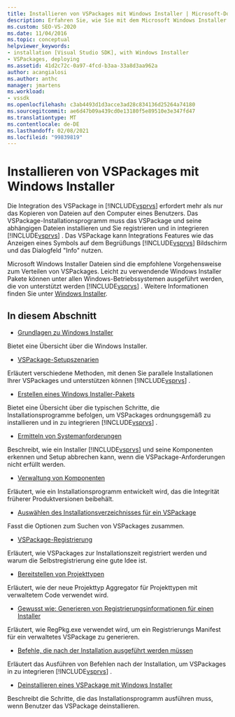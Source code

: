 ```yaml
---
title: Installieren von VSPackages mit Windows Installer | Microsoft-Dokumentation
description: Erfahren Sie, wie Sie mit dem Microsoft Windows Installer ein VSPackage und seine abhängigen Dateien installieren und in Visual Studio registrieren und in Visual Studio integrieren.
ms.custom: SEO-VS-2020
ms.date: 11/04/2016
ms.topic: conceptual
helpviewer_keywords:
- installation [Visual Studio SDK], with Windows Installer
- VSPackages, deploying
ms.assetid: 41d2c72c-0a97-4fcd-b3aa-33a8d3aa962a
author: acangialosi
ms.author: anthc
manager: jmartens
ms.workload:
- vssdk
ms.openlocfilehash: c3ab4493d1d3acce3ad28c834136d25264a74180
ms.sourcegitcommit: ae6d47b09a439cd0e13180f5e89510e3e347fd47
ms.translationtype: MT
ms.contentlocale: de-DE
ms.lasthandoff: 02/08/2021
ms.locfileid: "99839819"
---
```

# <a name="installing-vspackages-with-windows-installer"></a>Installieren von VSPackages mit Windows Installer
Die Integration des VSPackage in [!INCLUDE[vsprvs](../../code-quality/includes/vsprvs_md.md)] erfordert mehr als nur das Kopieren von Dateien auf den Computer eines Benutzers. Das VSPackage-Installationsprogramm muss das VSPackage und seine abhängigen Dateien installieren und Sie registrieren und in integrieren [!INCLUDE[vsprvs](../../code-quality/includes/vsprvs_md.md)] . Das VSPackage kann Integrations Features wie das Anzeigen eines Symbols auf dem Begrüßungs [!INCLUDE[vsprvs](../../code-quality/includes/vsprvs_md.md)] Bildschirm und das Dialogfeld "Info" nutzen.

 Microsoft Windows Installer Dateien sind die empfohlene Vorgehensweise zum Verteilen von VSPackages. Leicht zu verwendende Windows Installer Pakete können unter allen Windows-Betriebssystemen ausgeführt werden, die von unterstützt werden [!INCLUDE[vsprvs](../../code-quality/includes/vsprvs_md.md)] . Weitere Informationen finden Sie unter [Windows Installer](/previous-versions/2kt85ked(v=vs.120)).

## <a name="in-this-section"></a>In diesem Abschnitt
- [Grundlagen zu Windows Installer](../../extensibility/internals/windows-installer-basics.md)

 Bietet eine Übersicht über die Windows Installer.

- [VSPackage-Setupszenarien](../../extensibility/internals/vspackage-setup-scenarios.md)

 Erläutert verschiedene Methoden, mit denen Sie parallele Installationen Ihrer VSPackages und unterstützen können [!INCLUDE[vsprvs](../../code-quality/includes/vsprvs_md.md)] .

- [Erstellen eines Windows Installer-Pakets](../../extensibility/internals/authoring-a-windows-installer-package.md)

 Bietet eine Übersicht über die typischen Schritte, die Installationsprogramme befolgen, um VSPackages ordnungsgemäß zu installieren und in zu integrieren [!INCLUDE[vsprvs](../../code-quality/includes/vsprvs_md.md)] .

- [Ermitteln von Systemanforderungen](../../extensibility/internals/detecting-system-requirements.md)

 Beschreibt, wie ein Installer [!INCLUDE[vsprvs](../../code-quality/includes/vsprvs_md.md)] und seine Komponenten erkennen und Setup abbrechen kann, wenn die VSPackage-Anforderungen nicht erfüllt werden.

- [Verwaltung von Komponenten](../../extensibility/internals/component-management.md)

 Erläutert, wie ein Installationsprogramm entwickelt wird, das die Integrität früherer Produktversionen beibehält.

- [Auswählen des Installationsverzeichnisses für ein VSPackage](../../extensibility/internals/choosing-the-installation-directory-for-a-vspackage.md)

 Fasst die Optionen zum Suchen von VSPackages zusammen.

- [VSPackage-Registrierung](../../extensibility/internals/vspackage-registration.md)

 Erläutert, wie VSPackages zur Installationszeit registriert werden und warum die Selbstregistrierung eine gute Idee ist.

- [Bereitstellen von Projekttypen](../../extensibility/internals/deploying-project-types.md)

 Erläutert, wie der neue Projekttyp Aggregator für Projekttypen mit verwaltetem Code verwendet wird.

- [Gewusst wie: Generieren von Registrierungsinformationen für einen Installer](../../extensibility/internals/how-to-generate-registry-information-for-an-installer.md)

 Erläutert, wie RegPkg.exe verwendet wird, um ein Registrierungs Manifest für ein verwaltetes VSPackage zu generieren.

- [Befehle, die nach der Installation ausgeführt werden müssen](../../extensibility/internals/commands-that-must-be-run-after-installation.md)

 Erläutert das Ausführen von Befehlen nach der Installation, um VSPackages in zu integrieren [!INCLUDE[vsprvs](../../code-quality/includes/vsprvs_md.md)] .

- [Deinstallieren eines VSPackage mit Windows Installer](../../extensibility/internals/uninstalling-a-vspackage-with-windows-installer.md)

 Beschreibt die Schritte, die das Installationsprogramm ausführen muss, wenn Benutzer das VSPackage deinstallieren.